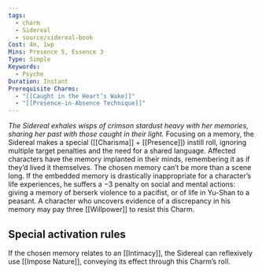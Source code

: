 ```yaml
---
tags:
  - charm
  - Sidereal
  - source/sidereal-book
Cost: 4m, 1wp
Mins: Presence 5, Essence 3
Type: Simple
Keywords:
  - Psyche
Duration: Instant
Prerequisite Charms:
  - "[[Caught in the Heart’s Wake]]"
  - "[[Presence-in-Absence Technique]]"
---
```

*The Sidereal exhales wisps of crimson stardust heavy with her memories, sharing her past with those caught in their light.*
Focusing on a memory, the Sidereal makes a special ([[Charisma]] + [[Presence]]) instill roll, ignoring multiple target penalties and the need for a shared language. Affected characters have the memory implanted in their minds, remembering it as if they’d lived it themselves. The chosen memory can’t be more than a scene long. If the embedded memory is drastically inappropriate for a character’s life experiences, he suffers a −3 penalty on social and mental actions: giving a memory of berserk violence to a pacifist, or of life in Yu-Shan to a peasant. A character who uncovers evidence of a discrepancy in his memory may pay three [[Willpower]] to resist this Charm. 

## Special activation rules

If the chosen memory relates to an [[Intimacy]], the Sidereal can reflexively use [[Impose Nature]], conveying its effect through this Charm’s roll.